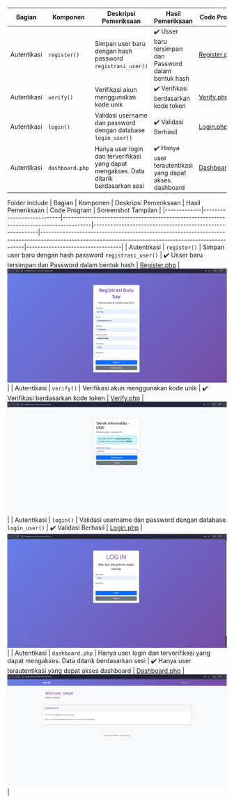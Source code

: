| Bagian      | Komponen                  | Deskripsi Pemeriksaan                                                                 | Hasil Pemeriksaan                                       | Code Program                                                                                                                                         | Screenshot Tampilan              |
|-------------|---------------------------|----------------------------------------------------------------------------------------|----------------------------------------------------------|------------------------------------------------------------------------------------------------------------------------------------------------------|----------------------------------|
| Autentikasi | `register()`              | Simpan user baru dengan hash password `registrasi_user()`                              | ✔️ Usser baru tersimpan dan Password dalam bentuk hash   | [Register.php](https://github.com/aryasltnsyh/TESTING-WEB-KELOMPOK-10/blob/main/White%20BOX/Desk%20Checking/Register.php)                         | ![](Register.png)                |
| Autentikasi | `verify()`                | Verifikasi akun menggunakan kode unik                                                  | ✔️ Verifikasi berdasarkan kode token                     | [Verify.php](https://github.com/aryasltnsyh/TESTING-WEB-KELOMPOK-10/blob/main/White%20BOX/Desk%20Checking/Verify.php)                             | ![](Verify.png)                    |
| Autentikasi | `login()`                 | Validasi username dan password dengan database `login_user()`                          | ✔️ Validasi Berhasil                                     | [Login.php](https://github.com/aryasltnsyh/TESTING-WEB-KELOMPOK-10/blob/main/White%20BOX/Desk%20Checking/Login.php)                               | ![](Login.png)                   |
| Autentikasi | `dashboard.php`           | Hanya user login dan terverifikasi yang dapat mengakses. Data ditarik berdasarkan sesi | ✔️ Hanya user terautentikasi yang dapat akses dashboard  | [Dashboard.php](https://github.com/aryasltnsyh/TESTING-WEB-KELOMPOK-10/blob/main/White%20BOX/Desk%20Checking/Dashboard.php)                       | ![](Dashboard.png)              |


Folder include
| Bagian      | Komponen                  | Deskripsi Pemeriksaan                                                                 | Hasil Pemeriksaan                                       | Code Program                                                                                                                                         | Screenshot Tampilan              |
|-------------|---------------------------|----------------------------------------------------------------------------------------|----------------------------------------------------------|------------------------------------------------------------------------------------------------------------------------------------------------------|----------------------------------|
| Autentikasi | `register()`              | Simpan user baru dengan hash password `registrasi_user()`                              | ✔️ Usser baru tersimpan dan Password dalam bentuk hash   | [Register.php](https://github.com/aryasltnsyh/TESTING-WEB-KELOMPOK-10/blob/main/White%20BOX/Desk%20Checking/Register.php)                         | ![](Register.png)                |
| Autentikasi | `verify()`                | Verifikasi akun menggunakan kode unik                                                  | ✔️ Verifikasi berdasarkan kode token                     | [Verify.php](https://github.com/aryasltnsyh/TESTING-WEB-KELOMPOK-10/blob/main/White%20BOX/Desk%20Checking/Verify.php)                             | ![](Verify.png)                    |
| Autentikasi | `login()`                 | Validasi username dan password dengan database `login_user()`                          | ✔️ Validasi Berhasil                                     | [Login.php](https://github.com/aryasltnsyh/TESTING-WEB-KELOMPOK-10/blob/main/White%20BOX/Desk%20Checking/Login.php)                               | ![](Login.png)                   |
| Autentikasi | `dashboard.php`           | Hanya user login dan terverifikasi yang dapat mengakses. Data ditarik berdasarkan sesi | ✔️ Hanya user terautentikasi yang dapat akses dashboard  | [Dashboard.php](https://github.com/aryasltnsyh/TESTING-WEB-KELOMPOK-10/blob/main/White%20BOX/Desk%20Checking/Dashboard.php)                       | ![](Dashboard.png)              |
